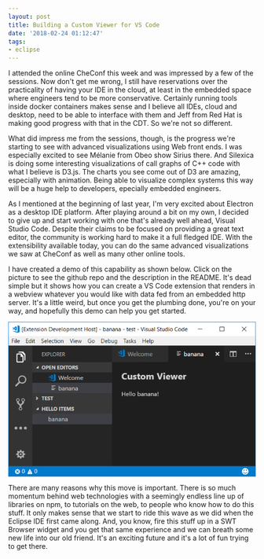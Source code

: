 ```yaml
---
layout: post
title: Building a Custom Viewer for VS Code
date: '2018-02-24 01:12:47'
tags:
- eclipse
---
```


I attended the online CheConf this week and was impressed by a few of the sessions. Now don't get me wrong, I still have reservations over the practicality of having your IDE in the cloud, at least in the embedded space where engineers tend to be more conservative. Certainly running tools inside docker containers makes sense and I believe all IDEs, cloud and desktop, need to be able to interface with them and Jeff from Red Hat is making good progress with that in the CDT. So we're not so different.

What did impress me from the sessions, though, is the progress we're starting to see with advanced visualizations using Web front ends. I was especially excited to see Mélanie from Obeo show Sirius there. And Silexica is doing some interesting visualizations of call graphs of C++ code with what I believe is D3.js. The charts you see come out of D3 are amazing, especially with animation. Being able to visualize complex systems this way will be a huge help to developers, epecially embedded engineers.

As I mentioned at the beginning of last year, I'm very excited about Electron as a desktop IDE platform. After playing around a bit on my own, I decided to give up and start working with one that's already well ahead, Visual Studio Code. Despite their claims to be focused on providing a great text editor, the community is working hard to make it a full fledged IDE. With the extensibility available today, you can do the same advanced visualizations we saw at CheConf as well as many other online tools.

I have created a demo of this capability as shown below. Click on the picture to see the github repo and the description in the README. It's dead simple but it shows how you can create a VS Code extension that renders in a webview whatever you would like with data fed from an embedded http server. It's a little weird, but once you get the plumbing done, you're on your way, and hopefully this demo can help you get started.

<a href="https://github.com/dschaefer/vscode-custom-viewer">
<img src="https://raw.githubusercontent.com/dschaefer/vscode-custom-viewer/18de5338b6bc6a5455efea521255dde6e6d28558/images/Capture.png" style="display: block; margin: 0 auto;">
</a>
<p></p>

There are many reasons why this move is important. There is so much momentum behind  web technologies with a seemingly endless line up of libraries on npm, to tutorials on the web, to people who know how to do this stuff. It only makes sense that we start to ride this wave as we did when the Eclipse IDE first came along. And, you know, fire this stuff up in a SWT Browser widget and you get that same experience and we can breath some new life into our old friend. It's an exciting future and it's a lot of fun trying to get there.